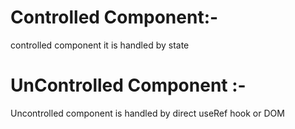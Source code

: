 # Controlled Component:-  
controlled component it is handled by state


# UnControlled Component :-
Uncontrolled component is handled by direct useRef hook or DOM

    
